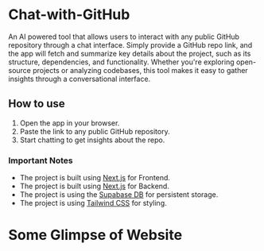 # Chat-with-GitHub
An AI powered tool that allows users to interact with any public GitHub repository through a chat interface. Simply provide a GitHub repo link, and the app will fetch and summarize key details about the project, such as its structure, dependencies, and functionality. Whether you're exploring open-source projects or analyzing codebases, this tool makes it easy to gather insights through a conversational interface.

## How to use 

1. Open the app in your browser.
2. Paste the link to any public GitHub repository.
3. Start chatting to get insights about the repo.

### Important Notes

-   The project is built using [Next.js](https://nextjs.org/) for Frontend.
-   The project is built using [Next.js](https://nextjs.org/) for Backend.
-   The project is using the [Supabase DB](https://supabase.com/) for persistent storage.
-   The project is using [Tailwind CSS](https://tailwindcss.com/) for styling.

# Some Glimpse of Website

